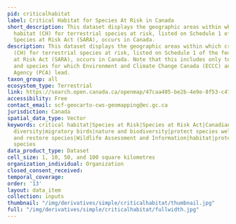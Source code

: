 ```yaml
---
pid: criticalhabitat
label: Critical Habitat for Species At Risk in Canada
short_description: This dataset displays the geographic areas within which critical
  habitat (CH) for terrestrial species at risk, listed on Schedule 1 of the federal
  Species at Risk Act (SARA), occurs in Canada.
description: This dataset displays the geographic areas within which critical habitat
  (CH) for terrestrial species at risk, listed on Schedule 1 of the federal Species
  at Risk Act (SARA), occurs in Canada. Note that this includes only terrestrial species
  and species for which Environment and Climate Change Canada (ECCC) and Parks Canada
  Agency (PCA) lead.
taxon_group: all
ecosystem_type: Terrestrial
link: https://search.open.canada.ca/openmap/47caa405-be2b-4e9e-8f53-c478ade2ca74
accessibility: Free
contact_email: scf-geocarto-cws-geomapping@ec.gc.ca
jurisdiction: Canada
spatial_data_type: Vector
keywords: critical habitat|Species at Risk|Species at Risk Act|Canadian Wildlife Service|biological
  diversity|migratory birds|nature and biodiversity|protect species well-being|protect
  and restore species|Wildlife Assessment and Information|habitat|protected species|environment|endangered
  species
data_product_type: Dataset
cell_size: 1, 10, 50, and 100 square kilometres
organization_individual: Organization
closed_consent_received: 
temporal_coverage: 
order: '13'
layout: data_item
collection: inputs
thumbnail: "/img/derivatives/simple/criticalhabitat/thumbnail.jpg"
full: "/img/derivatives/simple/criticalhabitat/fullwidth.jpg"
---
```

